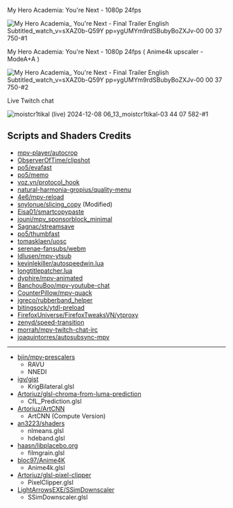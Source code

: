 My Hero Academia: You're Next - 1080p 24fps

![My Hero Academia_ You're Next - Final Trailer English Subtitled_watch_v=sXAZ0b-Q59Y pp=ygUMYm9rdSBubyBoZXJv-00 00 37 750-#1](https://github.com/user-attachments/assets/a1e4755c-7e98-4faa-bef5-360a424d5765)


My Hero Academia: You're Next - 1080p 24fps ( Anime4k upscaler - ModeA+A )

![My Hero Academia_ You're Next - Final Trailer English Subtitled_watch_v=sXAZ0b-Q59Y pp=ygUMYm9rdSBubyBoZXJv-00 00 37 750-#2](https://github.com/user-attachments/assets/6dd2486c-b3a0-4c6b-b8df-fd0b6784ffc5)

Live Twitch chat

![moistcr1tikal (live) 2024-12-08 06_13_moistcr1tikal-03 44 07 582-#1](https://github.com/user-attachments/assets/6fdbcd85-142b-400b-a4f0-96839d7b322f)

## Scripts and Shaders Credits

- [mpv-player/autocrop](https://github.com/mpv-player/mpv/blob/master/TOOLS/lua/autocrop.lua)
- [ObserverOfTime/clipshot](https://github.com/ObserverOfTime/mpv-scripts/blob/master/clipshot.lua)
- [po5/evafast](https://github.com/po5/evafast)
- [po5/memo](https://github.com/po5/memo)
- [voz.vn/protocol_hook](https://github.com/FirefoxUniverse/FirefoxTweaksVN/tree/main/mpv)
- [natural-harmonia-gropius/quality-menu](https://github.com/natural-harmonia-gropius/mpv-quality-menu)
- [4e6/mpv-reload](https://github.com/4e6/mpv-reload)
- [snylonue/slicing_copy](https://github.com/snylonue/mpv_slicing_copy) (Modified)
- [Eisa01/smartcopypaste](https://github.com/Eisa01/mpv-scripts#smartcopypaste)
- [jouni/mpv_sponsorblock_minimal](https://codeberg.org/jouni/mpv_sponsorblock_minimal)
- [Sagnac/streamsave](https://github.com/Sagnac/streamsave)
- [po5/thumbfast](https://github.com/po5/thumbfast)
- [tomasklaen/uosc](https://github.com/tomasklaen/uosc)
- [serenae-fansubs/webm](https://github.com/serenae-fansubs/mpv-webm)
- [Idlusen/mpv-ytsub](https://github.com/Idlusen/mpv-ytsub)
- [kevinlekiller/autospeedwin.lua](https://github.com/kevinlekiller/mpv_scripts/blob/master/autospeedwin/autospeedwin.lua)
- [longtitlepatcher.lua]()
- [dyphire/mpv-animated](https://github.com/dyphire/mpv-scripts)
- [BanchouBoo/mpv-youtube-chat](https://github.com/BanchouBoo/mpv-youtube-chat)
- [CounterPillow/mpv-quack](https://github.com/CounterPillow/mpv-quack)
- [jgreco/rubberband_helper](https://github.com/jgreco/mpv-scripts/blob/master/rubberband_helper.lua)
- [bitingsock/ytdl-preload](https://github.com/bitingsock/ytdl-preload/blob/main/ytdl-preload.lua)
- [FirefoxUniverse/FirefoxTweaksVN/ytproxy](https://github.com/FirefoxUniverse/FirefoxTweaksVN/releases/tag/all)
- [zenyd/speed-transition](https://github.com/zenyd/mpv-scripts/blob/master/speed-transition.lua)
- [morrah/mpv-twitch-chat-irc](https://github.com/morrah/mpv-twitch-chat-irc)
- [joaquintorres/autosubsync-mpv](https://github.com/joaquintorres/autosubsync-mpv)
---

- [bjin/mpv-prescalers](https://github.com/bjin/mpv-prescalers/tree/master/gather)
    - RAVU
    - NNEDI
- [igv/gist](https://gist.github.com/igv)
    - KrigBilateral.glsl
- [Artoriuz/glsl-chroma-from-luma-prediction](https://github.com/Artoriuz/glsl-chroma-from-luma-prediction)
    - CfL_Prediction.glsl
- [Artoriuz/ArtCNN](https://github.com/Artoriuz/ArtCNN)
    - ArtCNN (Compute Version)
- [an3223/shaders](https://github.com/AN3223/dotfiles/tree/master/.config/mpv/shaders)
    - nlmeans.glsl
    - hdeband.glsl
- [haasn/libplacebo.org](https://libplacebo.org/custom-shaders/#full-example)
    - filmgrain.glsl
- [bloc97/Anime4K](https://github.com/bloc97/Anime4K)
    - Anime4k.glsl
- [Artoriuz/glsl-pixel-clipper](https://github.com/Artoriuz/glsl-pixel-clipper)
    - PixelClipper.glsl
- [LightArrowsEXE/SSimDownscaler](https://github.com/LightArrowsEXE/dotfiles/blob/master/mpv/.config/mpv/shaders/SSimDownscaler.glsl)
    - SSimDownscaler.glsl
